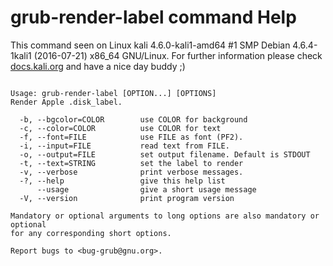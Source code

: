 # grub-render-label command Help
 
 This command seen on Linux kali 4.6.0-kali1-amd64 #1 SMP Debian 4.6.4-1kali1 (2016-07-21) x86_64 GNU/Linux. For further information please check [docs.kali.org](docs.kali.org) and have a nice day buddy ;) 

~~~

Usage: grub-render-label [OPTION...] [OPTIONS]
Render Apple .disk_label.

  -b, --bgcolor=COLOR        use COLOR for background
  -c, --color=COLOR          use COLOR for text
  -f, --font=FILE            use FILE as font (PF2).
  -i, --input=FILE           read text from FILE.
  -o, --output=FILE          set output filename. Default is STDOUT
  -t, --text=STRING          set the label to render
  -v, --verbose              print verbose messages.
  -?, --help                 give this help list
      --usage                give a short usage message
  -V, --version              print program version

Mandatory or optional arguments to long options are also mandatory or optional
for any corresponding short options.

Report bugs to <bug-grub@gnu.org>.

~~~
